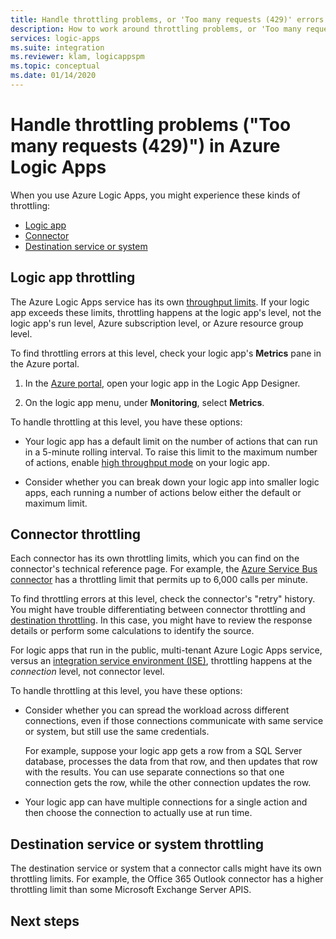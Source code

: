 ```yaml
---
title: Handle throttling problems, or 'Too many requests (429)' errors
description: How to work around throttling problems, or 'Too many requests (429)' errors, in Azure Logic Apps
services: logic-apps
ms.suite: integration
ms.reviewer: klam, logicappspm
ms.topic: conceptual
ms.date: 01/14/2020
---
```


# Handle throttling problems ("Too many requests (429)") in Azure Logic Apps

When you use Azure Logic Apps, you might experience these kinds of throttling:

* [Logic app](#logic-app-throttling)
* [Connector](#connector-throttling)
* [Destination service or system](#destination-throttling)

<a name="logic-app-throttling"></a>

## Logic app throttling

The Azure Logic Apps service has its own [throughput limits](../logic-apps/logic-apps-limits-and-config.md#throughput-limits). If your logic app exceeds these limits, throttling happens at the logic app's level, not the logic app's run level, Azure subscription level, or Azure resource group level.

To find throttling errors at this level, check your logic app's **Metrics** pane in the Azure portal.

1. In the [Azure portal](https://portal.azure.com), open your logic app in the Logic App Designer.

1. On the logic app menu, under **Monitoring**, select **Metrics**. 

To handle throttling at this level, you have these options:

* Your logic app has a default limit on the number of actions that can run in a 5-minute rolling interval. To raise this limit to the maximum number of actions, enable [high throughput mode](../logic-apps/logic-apps-workflow-actions-triggers.md#run-high-throughput-mode) on your logic app.

* Consider whether you can break down your logic app into smaller logic apps, each running a number of actions below either the default or maximum limit.

<a name="connector-throttling"></a>

## Connector throttling

Each connector has its own throttling limits, which you can find on the connector's technical reference page. For example, the [Azure Service Bus connector](https://docs.microsoft.com/connectors/servicebus/) has a throttling limit that permits up to 6,000 calls per minute.

To find throttling errors at this level, check the connector's "retry" history. You might have trouble differentiating between connector throttling and [destination throttling](#destination-throttling). In this case, you might have to review the response details or perform some calculations to identify the source. 

For logic apps that run in the public, multi-tenant Azure Logic Apps service, versus an [integration service environment (ISE)](../logic-apps/connect-virtual-network-vnet-isolated-environment-overview.md), throttling happens at the *connection* level, not connector level.

To handle throttling at this level, you have these options:

* Consider whether you can spread the workload across different connections, even if those connections communicate with same service or system, but still use the same credentials.

  For example, suppose your logic app gets a row from a SQL Server database, processes the data from that row, and then updates that row with the results. You can use separate connections so that one connection gets the row, while the other connection updates the row.

* Your logic app can have multiple connections for a single action and then choose the connection to actually use at run time.

<a name="destination-throttling"></a>

## Destination service or system throttling

The destination service or system that a connector calls might have its own throttling limits. For example, the Office 365 Outlook connector has a higher throttling limit than some Microsoft Exchange Server APIS.


## Next steps



